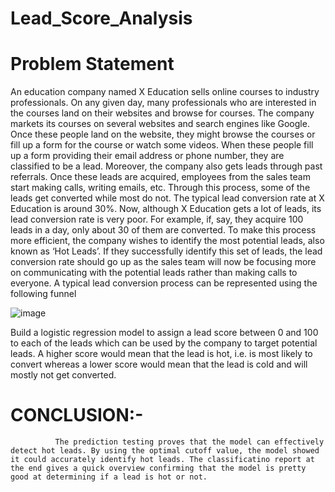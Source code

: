 # Lead_Score_Analysis

# Problem Statement
An education company named X Education sells online courses to industry
professionals. On any given day, many professionals who are interested in the
courses land on their websites and browse for courses. The company markets its
courses on several websites and search engines like Google. Once these people
land on the website, they might browse the courses or fill up a form for the course or
watch some videos. When these people fill up a form providing their email address
or phone number, they are classified to be a lead. Moreover, the company also gets
leads through past referrals.
Once these leads are acquired, employees from the sales team start making calls,
writing emails, etc. Through this process, some of the leads get converted while
most do not. The typical lead conversion rate at X Education is around 30%. Now,
although X Education gets a lot of leads, its lead conversion rate is very poor.
For example, if, say, they acquire 100 leads in a day, only about 30 of them are
converted. To make this process more efficient, the company wishes to identify the
most potential leads, also known as ‘Hot Leads’. If they successfully identify this set
of leads, the lead conversion rate should go up as the sales team will now be
focusing more on communicating with the potential leads rather than making calls to
everyone. A typical lead conversion process can be represented using the following
funnel


![image](https://github.com/ShaikhSara96/Lead_Score_Analysis/assets/132265577/f0364cf2-0a5d-41e9-80b8-5c14a064acb2)


Build a logistic regression model to assign a lead score between 0 and 100 to each of the leads which can be used by the company to target potential leads. A higher score would mean that the lead is hot, i.e. is most likely to convert whereas a lower score would mean that the lead is cold and will mostly not get converted.

# CONCLUSION:-
              The prediction testing proves that the model can effectively detect hot leads. By using the optimal cutoff value, the model showed it could accurately identify hot leads. The classificatino report at the end gives a quick overview confirming that the model is pretty good at determining if a lead is hot or not.
